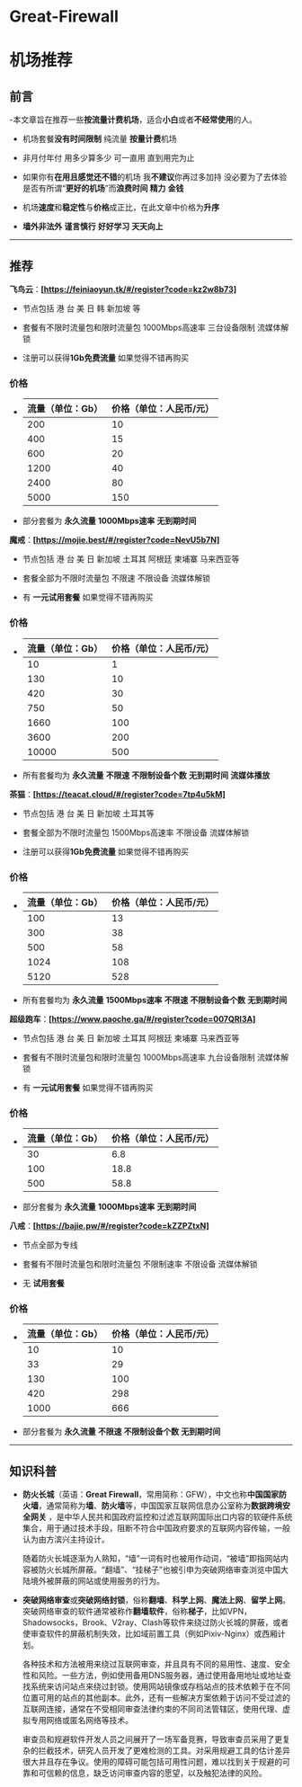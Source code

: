# Great-Firewall
# 机场推荐

## 前言
-本文章旨在推荐一些**按流量计费机场**，适合**小白**或者**不经常使用**的人。

- 机场套餐**没有时间限制** 纯流量 **按量计费**机场 

- 非月付年付 用多少算多少 可一直用 直到用完为止

- 如果你有**在用且感觉还不错**的机场 我**不建议**你再过多加持 没必要为了去体验是否有所谓“**更好的机场**”而**浪费时间** **精力** **金钱**

- 机场**速度**和**稳定性**与**价格**成正比，在此文章中价格为**升序**

- **墙外非法外** **谨言慎行** **好好学习** **天天向上**

------

## 推荐






**飞鸟云**：**[https://feiniaoyun.tk/#/register?code=kz2w8b73]**

- 节点包括 港 台 美 日 韩 新加坡 等

- 套餐有不限时流量包和限时流量包 1000Mbps高速率 三台设备限制 流媒体解锁 

- 注册可以获得**1Gb免费流量** 如果觉得不错再购买


### 价格

- | 流量（单位：Gb） | 价格（单位：人民币/元） |
  | ---------------- | ---------------------- |
  | 200              | 10                     |
  | 400              | 15                     |
  | 600              | 20                     |
  | 1200             | 40                     |
  | 2400             | 80                     |
  | 5000             | 150                    |

- 部分套餐为 **永久流量** **1000Mbps速率**  **无到期时间**



**魔戒**：**[https://mojie.best/#/register?code=NevU5b7N]**

- 节点包括 港 台 美 日 新加坡 土耳其 阿根廷 柬埔寨 马来西亚等

- 套餐全部为不限时流量包 不限速 不限设备 流媒体解锁

- 有 **一元试用套餐** 如果觉得不错再购买


### 价格

- | 流量（单位：Gb） | 价格（单位：人民币/元） |
  | ---------------- | ----------------------- |
  | 10               | 1                       |
  | 130              | 10                      |
  | 420              | 30                      |
  | 750              | 50                      |
  | 1660             | 100                     |
  | 3600             | 200                     |
  | 10000            | 500                     |
  
- 所有套餐均为 **永久流量** **不限速** **不限制设备个数** **无到期时间** **流媒体播放**



**茶猫**：**[https://teacat.cloud/#/register?code=7tp4u5kM]**

- 节点包括 港 台 美 日 新加坡 土耳其等

- 套餐全部为不限时流量包 1500Mbps高速率 不限设备 流媒体解锁

- 注册可以获得**1Gb免费流量** 如果觉得不错再购买


### 价格

- | 流量（单位：Gb） | 价格（单位：人民币/元） |
  | ---------------- | ----------------------- |
  | 100              | 13                      |
  | 300              | 38                      |
  | 500              | 58                      |
  | 1024             | 108                     |
  | 5120             | 528                     |

- 所有套餐均为 **永久流量** **1500Mbps速率** **不限速** **不限制设备个数** **无到期时间**



**超级跑车**：**[https://www.paoche.ga/#/register?code=007QRl3A]**

- 节点包括 港 台 美 日 新加坡 土耳其 阿根廷 柬埔寨 马来西亚等

- 套餐有不限时流量包和限时流量包 1000Mbps高速率 九台设备限制 流媒体解锁 

- 有 **一元试用套餐** 如果觉得不错再购买


### 价格

- | 流量（单位：Gb） | 价格（单位：人民币/元） |
  | ---------------- | ---------------------- |
  | 30               | 6.8                    |
  | 100              | 18.8                   |
  | 500              | 58.8                   |
  
- 部分套餐为 **永久流量** **1000Mbps速率** **无到期时间**


**八戒**：**[https://bajie.pw/#/register?code=kZZPZtxN]**

- 节点全部为专线

- 套餐有不限时流量包和限时流量包 不限制速率 不限设备 流媒体解锁 

- 无 **试用套餐** 



### 价格

- | 流量（单位：Gb） | 价格（单位：人民币/元） |
  | ---------------- | ---------------------- |
  | 10               | 10                     |
  | 33               | 29                     |
  | 130              | 100                    |
  | 420              | 298                    |
  | 1000             | 666                    |


- 部分套餐为 **永久流量** **不限速** **不限制设备个数** **无到期时间**
------

## 知识科普

- **防火长城**（英语：**Great Firewall**，常用简称：GFW），中文也称**中国国家防火墙**，通常简称为**墙**、**防火墙**等，中国国家互联网信息办公室称为**数据跨境安全网关** ，是中华人民共和国政府监控和过滤互联网国际出口内容的软硬件系统集合，用于通过技术手段，阻断不符合中国政府要求的互联网内容传输，一般认为由方滨兴主持设计。

  随着防火长城逐渐为人熟知，“墙”一词有时也被用作动词，“被墙”即指网站内容被防火长城所屏蔽。“翻墙”、“挂梯子”也被引申为突破网络审查浏览中国大陆境外被屏蔽的网站或使用服务的行为。

- **突破网络审查**或**突破网络封锁**，俗称**翻墙**、**科学上网**、**魔法上网**、**留学上网**。突破网络审查的软件通常被称作**翻墙软件**，俗称**梯子**，比如VPN，Shadowsocks，Brook、V2ray、Clash等软件来绕过防火长城的屏蔽，或者使审查软件的屏蔽机制失效，比如域前置工具（例如Pixiv-Nginx）或西厢计划。

  各种技术和方法被用来绕过互联网审查，并且具有不同的易用性、速度、安全性和风险。一些方法，例如使用备用DNS服务器，通过使用备用地址或地址查找系统来访问站点来绕过封锁。使用网站镜像或存档站点的技术依赖于在不同位置可用的站点的其他副本。此外，还有一些解决方案依赖于访问不受过滤的互联网连接，通常在不受相同审查法律约束的不同司法管辖区，使用代理、虚拟专用网络或匿名网络等技术。

  审查员和规避软件开发人员之间展开了一场军备竞赛，导致审查员采用了更复杂的拦截技术，研究人员开发了更难检测的工具。对采用规避工具的估计差异很大并且存在争议。使用的障碍可能包括可用性问题，难以找到关于规避的可靠和可信赖的信息，缺乏访问审查内容的愿望，以及触犯法律的风险。

